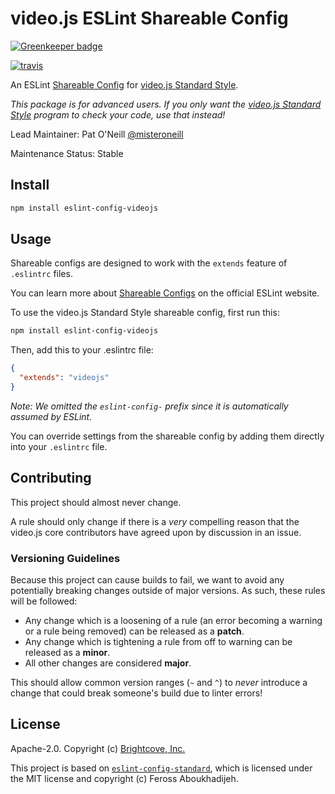 # video.js ESLint Shareable Config

[![Greenkeeper badge](https://badges.greenkeeper.io/videojs/eslint-config-videojs.svg)](https://greenkeeper.io/)

[![travis][travis-image]][travis-url]

An ESLint [Shareable Config][shareable-configs] for [video.js Standard Style][videojs-standard].

_This package is for advanced users. If you only want the [video.js Standard Style][videojs-standard] program to check your code, use that instead!_

Lead Maintainer: Pat O'Neill [@misteroneill](https://github.com/misteroneill)

Maintenance Status: Stable

## Install

```bash
npm install eslint-config-videojs
```

## Usage

Shareable configs are designed to work with the `extends` feature of `.eslintrc` files.

You can learn more about [Shareable Configs][shareable-configs] on the official ESLint website.

To use the video.js Standard Style shareable config, first run this:

```bash
npm install eslint-config-videojs
```

Then, add this to your .eslintrc file:

```json
{
  "extends": "videojs"
}
```

*Note: We omitted the `eslint-config-` prefix since it is automatically assumed by ESLint.*

You can override settings from the shareable config by adding them directly into your `.eslintrc` file.

## Contributing

This project should almost never change.

A rule should only change if there is a _very_ compelling reason that the video.js core contributors have agreed upon by discussion in an issue.

### Versioning Guidelines

Because this project can cause builds to fail, we want to avoid any potentially breaking changes outside of major versions. As such, these rules will be followed:

- Any change which is a loosening of a rule (an error becoming a warning or a rule being removed) can be released as a **patch**.
- Any change which is tightening a rule from off to warning can be released as a **minor**.
- All other changes are considered **major**.

This should allow common version ranges (`~` and `^`) to _never_ introduce a change that could break someone's build due to linter errors!

## License

Apache-2.0. Copyright (c) [Brightcove, Inc.][bcov]

This project is based on [`eslint-config-standard`][eslint-config-standard], which is licensed under the MIT license and copyright (c) Feross Aboukhadijeh.

[bcov]: https://www.brightcove.com/
[contrib]: CONTRIBUTING.md
[eslint-config-standard]: https://github.com/feross/eslint-config-standard
[shareable-configs]: http://eslint.org/docs/developer-guide/shareable-configs
[travis-image]: https://img.shields.io/travis/videojs/eslint-config-videojs.svg?style=flat
[travis-url]: https://travis-ci.org/videojs/eslint-config-videojs
[videojs-standard]: https://github.com/videojs/standard
